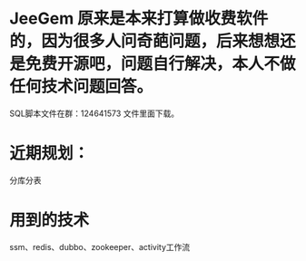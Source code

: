 # JeeGem 原来是本来打算做收费软件的，因为很多人问奇葩问题，后来想想还是免费开源吧，问题自行解决，本人不做任何技术问题回答。
SQL脚本文件在群：124641573 文件里面下载。

# 近期规划：
分库分表

# 用到的技术
ssm、redis、dubbo、zookeeper、activity工作流


